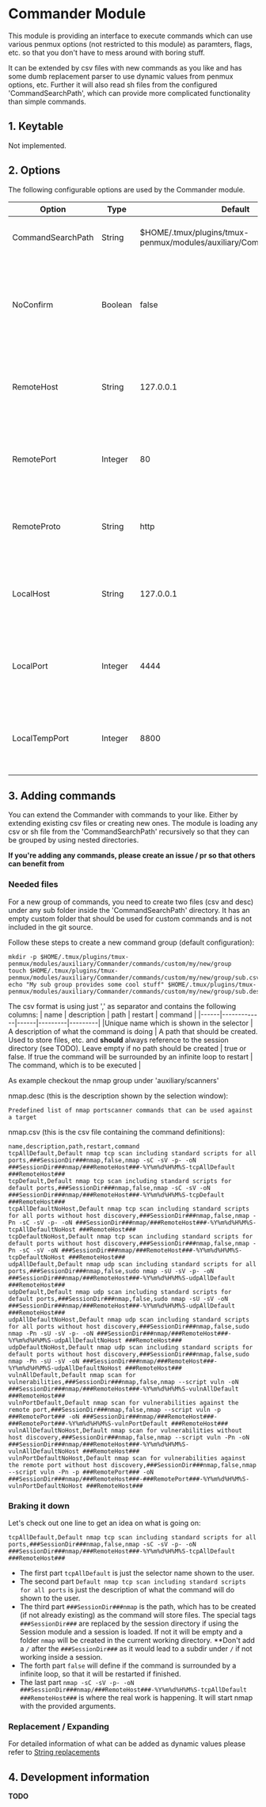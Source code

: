 # Commander Module

This module is providing an interface to execute commands which can use various penmux options (not restricted to this module) as paramters, flags, etc. so that you don't have to mess around with boring stuff.

It can be extended by csv files with new commands as you like and has some dumb replacement parser to use dynamic values from penmux options, etc.
Further it will also read sh files from the configured 'CommandSearchPath', which can provide more complicated functionality than simple commands.

## 1. Keytable

Not implemented.

## 2. Options

The following configurable options are used by the Commander module.

| Option | Type | Default | Description |
|--------|------|---------|-------------|
|CommandSearchPath | String | $HOME/.tmux/plugins/tmux-penmux/modules/auxiliary/Commander/commands | The search path for csv files providing commands |
|NoConfirm | Boolean | false | If this option is true the selected command will be send to the tmux pane including enter, so that it will run directly |
|RemoteHost | String | 127.0.0.1 | An option used by various commands. Can be seen like metasploit's RHOST |
|RemotePort | Integer | 80 | An option used by various commands. Can be seen like metasploit's RPORT |
|RemoteProto | String | http | An option used by various commands. A.e.: gobuster will use this for the target url |
|LocalHost | String | 127.0.0.1 | An option used by various commands. Can be seen like metasploit's LHOST |
|LocalPort | Integer | 4444 | An option used by various commands. Can be seen like metasploit's LPORT |
|LocalTempPort | Integer | 8800 | An option that can be used by Commander commands internally for temporary communication |

## 3. Adding commands

You can extend the Commander with commands to your like. Either by extending existing csv files or creating new ones. The module is loading any csv or sh file from the 'CommandSearchPath' recursively so that they can be grouped by using nested directories.

**If you're adding any commands, please create an issue / pr so that others can benefit from**

### Needed files

For a new group of commands, you need to create two files (csv and desc) under any sub folder inside the 'CommandSearchPath' directory.
It has an empty custom folder that should be used for custom commands and is not included in the git source.

Follow these steps to create a new command group (default configuration):
```
mkdir -p $HOME/.tmux/plugins/tmux-penmux/modules/auxiliary/Commander/commands/custom/my/new/group
touch $HOME/.tmux/plugins/tmux-penmux/modules/auxiliary/Commander/commands/custom/my/new/group/sub.csv
echo "My sub group provides some cool stuff" $HOME/.tmux/plugins/tmux-penmux/modules/auxiliary/Commander/commands/custom/my/new/group/sub.desc
```
The csv format is using just ',' as separator and contains the following columns:
| name | description | path | restart | command |
|------|-------------|------|---------|---------|
|Unique name which is shown in the selector | A description of what the command is doing | A path that should be created. Used to store files, etc. and **should** always reference to the session directory (see TODO). Leave empty if no path should be created | true or false. If true the command will be surrounded by an infinite loop to restart | The command, which is to be executed |

As example checkout the nmap group under 'auxiliary/scanners'

nmap.desc (this is the description shown by the selection window):
```
Predefined list of nmap portscanner commands that can be used against a target
```
nmap.csv (this is the csv file containing the command definitions):
```
name,description,path,restart,command
tcpAllDefault,Default nmap tcp scan including standard scripts for all ports,###SessionDir###nmap,false,nmap -sC -sV -p- -oN ###SessionDir###nmap/###RemoteHost###-%Y%m%d%H%M%S-tcpAllDefault ###RemoteHost###
tcpDefault,Default nmap tcp scan including standard scripts for default ports,###SessionDir###nmap,false,nmap -sC -sV -oN ###SessionDir###nmap/###RemoteHost###-%Y%m%d%H%M%S-tcpDefault ###RemoteHost###
tcpAllDefaultNoHost,Default nmap tcp scan including standard scripts for all ports without host discovery,###SessionDir###nmap,false,nmap -Pn -sC -sV -p- -oN ###SessionDir###nmap/###RemoteHost###-%Y%m%d%H%M%S-tcpAllDefaultNoHost ###RemoteHost###
tcpDefaultNoHost,Default nmap tcp scan including standard scripts for default ports without host discovery,###SessionDir###nmap,false,nmap -Pn -sC -sV -oN ###SessionDir###nmap/###RemoteHost###-%Y%m%d%H%M%S-tcpDefaultNoHost ###RemoteHost###
udpAllDefault,Default nmap udp scan including standard scripts for all ports,###SessionDir###nmap,false,sudo nmap -sU -sV -p- -oN ###SessionDir###nmap/###RemoteHost###-%Y%m%d%H%M%S-udpAllDefault ###RemoteHost###
udpDefault,Default nmap udp scan including standard scripts for default ports,###SessionDir###nmap,false,sudo nmap -sU -sV -oN ###SessionDir###nmap/###RemoteHost###-%Y%m%d%H%M%S-udpAllDefault ###RemoteHost###
udpAllDefaultNoHost,Default nmap udp scan including standard scripts for all ports without host discovery,###SessionDir###nmap,false,sudo nmap -Pn -sU -sV -p- -oN ###SessionDir###nmap/###RemoteHost###-%Y%m%d%H%M%S-udpAllDefaultNoHost ###RemoteHost###
udpDefaultNoHost,Default nmap udp scan including standard scripts for default ports without host discovery,###SessionDir###nmap,false,sudo nmap -Pn -sU -sV -oN ###SessionDir###nmap/###RemoteHost###-%Y%m%d%H%M%S-udpAllDefaultNoHost ###RemoteHost###
vulnAllDefault,Default nmap scan for vulnerabilities,###SessionDir###nmap,false,nmap --script vuln -oN ###SessionDir###nmap/###RemoteHost###-%Y%m%d%H%M%S-vulnAllDefault ###RemoteHost###
vulnPortDefault,Default nmap scan for vulnerabilities against the remote port,###SessionDir###nmap,false,nmap --script vuln -p ###RemotePort### -oN ###SessionDir###nmap/###RemoteHost###-###RemotePort###-%Y%m%d%H%M%S-vulnPortDefault ###RemoteHost###
vulnAllDefaultNoHost,Default nmap scan for vulnerabilities without host discovery,###SessionDir###nmap,false,nmap --script vuln -Pn -oN ###SessionDir###nmap/###RemoteHost###-%Y%m%d%H%M%S-vulnAllDefaultNoHost ###RemoteHost###
vulnPortDefaultNoHost,Default nmap scan for vulnerabilities against the remote port without host discovery,###SessionDir###nmap,false,nmap --script vuln -Pn -p ###RemotePort### -oN ###SessionDir###nmap/###RemoteHost###-###RemotePort###-%Y%m%d%H%M%S-vulnPortDefaultNoHost ###RemoteHost###
```

### Braking it down

Let's check out one line to get an idea on what is going on:
```
tcpAllDefault,Default nmap tcp scan including standard scripts for all ports,###SessionDir###nmap,false,nmap -sC -sV -p- -oN ###SessionDir###nmap/###RemoteHost###-%Y%m%d%H%M%S-tcpAllDefault ###RemoteHost###
```
- The first part `tcpAllDefault` is just the selector name shown to the user.
- The second part `Default nmap tcp scan including standard scripts for all ports` is just the description of what the command will do shown to the user.
- The third part `###SessionDir###nmap` is the path, which has to be created (if not already existing) as the command will store files. The special tags `###SessionDir###` are replaced by the session directory if using the Session module and a session is loaded. If not it will be empty and a folder `nmap` will be created in the current working directory. **Don't add a `/` after the `###SessionDir###` as it would lead to a subdir under `/` if not working inside a session.
- The forth part `false` will define if the command is surrounded by a infinite loop, so that it will be restarted if finished.
- The last part `nmap -sC -sV -p- -oN ###SessionDir###nmap/###RemoteHost###-%Y%m%d%H%M%S-tcpAllDefault ###RemoteHost###` is where the real work is happening. It will start nmap with the provided arguments.

### Replacement / Expanding

For detailed information of what can be added as dynamic values please refer to [String replacements](../misc/Replacements.md)

## 4. Development information

**TODO**

